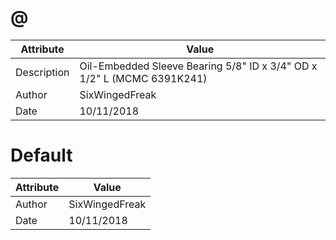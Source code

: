 # @
| Attribute | Value |
| ---  | ---     |
| Description | Oil-Embedded Sleeve Bearing 5/8&quot; ID x 3/4&quot; OD x 1/2&quot; L (MCMC 6391K241) |
| Author | SixWingedFreak |
| Date | 10/11/2018 |
# Default
| Attribute | Value |
| ---  | ---     |
| Author | SixWingedFreak |
| Date | 10/11/2018 |
